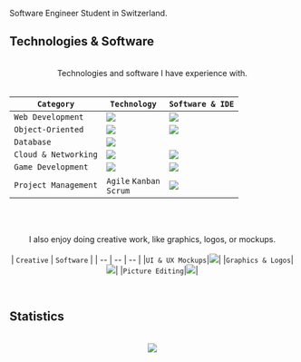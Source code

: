 Software Engineer Student in Switzerland. 

<h2>Technologies & Software</h2>


<br>

<div align="center">
Technologies and software I have experience with.  
<br><br>
  
| `Category` | `Technology` | `Software & IDE` |
| -- | -- | -- |
|`Web Development`|<img src="https://skillicons.dev/icons?i=html,css,js,nodejs,express&perline=2"/>|<img src="https://skillicons.dev/icons?i=vscode,figma,replit&perline=2"/>|
|`Object-Oriented`|<img src="https://skillicons.dev/icons?i=cs,java"/>|<img src="https://skillicons.dev/icons?i=visualstudio,eclipse"/>|
|`Database`|<img src="https://skillicons.dev/icons?i=mysql,mongodb"/>||
|`Cloud & Networking`|<img src="https://skillicons.dev/icons?i=aws,ubuntu"/>|<img src="https://skillicons.dev/icons?i=linux,bash"/>|
|`Game Development`|<img src="https://skillicons.dev/icons?i=lua"/>|<img src="https://skillicons.dev/icons?i=robloxstudio"/>|
|`Project Management`|`Agile` `Kanban` <br> `Scrum`|<img src="https://skillicons.dev/icons?i=azure,notion"/>|
<br><br>

I also enjoy doing creative work, like graphics, logos, or mockups. 
<br><br>
| `Creative` | `Software` |
| -- | -- | -- |
|`UI & UX Mockups`|<img src="https://skillicons.dev/icons?i=figma,adobexd&perline=2"/>|
|`Graphics & Logos`|<img src="https://skillicons.dev/icons?i=vscode,figma&perline=2"/>|
|`Picture Editing`|<img src="https://skillicons.dev/icons?i=gimp&perline=2"/>|
</div>

<br>

<h2>Statistics</h2>
<br>
<div align="center">
<img src="http://github-profile-summary-cards.vercel.app/api/cards/profile-details?username=deltagamingch&theme=tokyonight"/>
</div>
